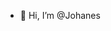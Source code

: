 - 👋 Hi, I’m @Johanes

  

<!---
Yoha005/Yoha005 is a ✨ special ✨ repository because its `README.md` (this file) appears on your GitHub profile.
You can click the Preview link to take a look at your changes.
--->

